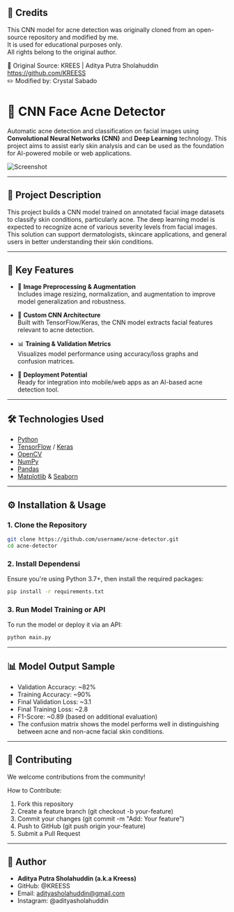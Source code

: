 ## 📌 Credits

This CNN model for acne detection was originally cloned from an open-source repository and modified by me.  
It is used for educational purposes only.  
All rights belong to the original author.

🔗 Original Source: KREES | Aditya Putra Sholahuddin https://github.com/KREESS  
✏️ Modified by: Crystal Sabado


# 🧠 CNN Face Acne Detector

Automatic acne detection and classification on facial images using **Convolutional Neural Networks (CNN)** and **Deep Learning** technology. This project aims to assist early skin analysis and can be used as the foundation for AI-powered mobile or web applications.

![Screenshot](https://github.com/user-attachments/assets/df0342dc-20fc-4ac7-b765-e4767ab658d3)

---

## 📌 Project Description

This project builds a CNN model trained on annotated facial image datasets to classify skin conditions, particularly acne. The deep learning model is expected to recognize acne of various severity levels from facial images. This solution can support dermatologists, skincare applications, and general users in better understanding their skin conditions.

---

## 🚀 Key Features

- 🔄 **Image Preprocessing & Augmentation**  
  Includes image resizing, normalization, and augmentation to improve model generalization and robustness.

- 🧠 **Custom CNN Architecture**  
  Built with TensorFlow/Keras, the CNN model extracts facial features relevant to acne detection.

- 📊 **Training & Validation Metrics**  
  Visualizes model performance using accuracy/loss graphs and confusion matrices.

- 📱 **Deployment Potential**  
  Ready for integration into mobile/web apps as an AI-based acne detection tool.

---

## 🛠️ Technologies Used

- [Python](https://www.python.org/)
- [TensorFlow](https://www.tensorflow.org/) / [Keras](https://keras.io/)
- [OpenCV](https://opencv.org/)
- [NumPy](https://numpy.org/)
- [Pandas](https://pandas.pydata.org/)
- [Matplotlib](https://matplotlib.org/) & [Seaborn](https://seaborn.pydata.org/)

---

## ⚙️ Installation & Usage

### 1. Clone the Repository

```bash
git clone https://github.com/username/acne-detector.git
cd acne-detector
```

### 2. Install Dependensi
Ensure you're using Python 3.7+, then install the required packages:

```bash
pip install -r requirements.txt
```

### 3. Run Model Training or API
To run the model or deploy it via an API:

```bash
python main.py
```

---

## 📊 Model Output Sample
- Validation Accuracy: ~82%
- Training Accuracy: ~90%
- Final Validation Loss: ~3.1
- Final Training Loss: ~2.8
- F1-Score: ~0.89 (based on additional evaluation)
- The confusion matrix shows the model performs well in distinguishing between acne and non-acne facial skin conditions.

---

## 🤝 Contributing
We welcome contributions from the community!

How to Contribute:
1. Fork this repository
2. Create a feature branch (git checkout -b your-feature)
3. Commit your changes (git commit -m "Add: Your feature")
4. Push to GitHub (git push origin your-feature)
5. Submit a Pull Request

---

## 👤 Author
- **Aditya Putra Sholahuddin (a.k.a Kreess)**
- GitHub: @KREESS
- Email: adityasholahuddin@gmail.com
- Instagram: @adityasholahuddin

